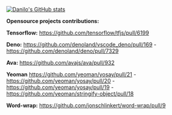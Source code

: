 [![Danilo's GitHub stats](https://github-readme-stats.vercel.app/api?username=danilosampaio&theme=tokyonight)](https://github.com/danilosampaio/github-readme-stats)

__Opensource projects contributions:__

__Tensorflow:__
	https://github.com/tensorflow/tfjs/pull/6199
  
__Deno:__
	https://github.com/denoland/vscode_deno/pull/169
	- https://github.com/denoland/deno/pull/7329
  
__Ava:__
	https://github.com/avajs/ava/pull/932
  
__Yeoman__
	https://github.com/yeoman/yosay/pull/21
	- https://github.com/yeoman/yosay/pull/20
	- https://github.com/yeoman/yosay/pull/19
	- https://github.com/yeoman/stringify-object/pull/18
  
__Word-wrap:__
	https://github.com/jonschlinkert/word-wrap/pull/9
  
